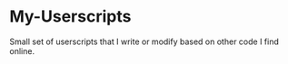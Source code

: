 # My-Userscripts

Small set of userscripts that I write or modify based on other code I find online.
